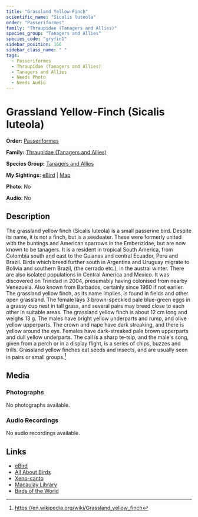 ```yaml
---
title: "Grassland Yellow-Finch"
scientific_name: "Sicalis luteola"
order: "Passeriformes"
family: "Thraupidae (Tanagers and Allies)"
species_group: "Tanagers and Allies"
species_code: "gryfin1"
sidebar_position: 166
sidebar_class_name: " "
tags: 
  - Passeriformes
  - Thraupidae (Tanagers and Allies)
  - Tanagers and Allies
  - Needs Photo
  - Needs Audio
---
```


# Grassland Yellow-Finch (Sicalis luteola)

**Order:** [Passeriformes](/tags/passeriformes)

**Family:** [Thraupidae (Tanagers and Allies)](/tags/thraupidae-tanagers-and-allies)

**Species Group:** [Tanagers and Allies](/tags/tanagers-and-allies)

**My Sightings:** [eBird](https://ebird.org/lifelist?r=world&time=life&spp=gryfin1) | [Map](/map?species_code=gryfin1)

**Photo**: No 

**Audio**: No

## Description
The grassland yellow finch (Sicalis luteola) is a small passerine bird. Despite its name, it is not a  finch, but is a seedeater. These were formerly united with the buntings and American sparrows in the Emberizidae, but are now known to be tanagers.
It is a resident in tropical South America, from Colombia south and east to the Guianas and central Ecuador, Peru and Brazil. Birds which breed further south in Argentina and Uruguay migrate to Bolivia and southern Brazil, (the cerrado etc.), in the austral winter. There are also isolated populations in Central America and Mexico. It was discovered on Trinidad in 2004, presumably having colonised from nearby Venezuela. Also known from Barbados, certainly since 1960 if not earlier.
The grassland yellow finch, as its name implies, is found in fields and other open grassland. The female lays 3 brown-speckled pale blue-green eggs in a grassy cup nest in tall grass, and several pairs may breed close to each other in suitable areas.
The grassland yellow finch is about 12 cm long and weighs 13 g.  The males have bright yellow underparts and rump, and olive yellow upperparts. The crown and nape have dark streaking, and there is yellow around the eye. Females have dark-streaked pale brown upperparts and dull yellow underparts. The call is a sharp te-tsip, and the male's song, given from a perch or in a display flight, is a series of chips, buzzes and trills.
Grassland yellow finches eat seeds and insects, and are usually seen in pairs or small groups.[^1]

[^1]: https://en.wikipedia.org/wiki/Grassland_yellow_finch

## Media
### Photographs
No photographs available.

### Audio Recordings
No audio recordings available.

## Links
* [eBird](https://ebird.org/species/gryfin1) 
* [All About Birds](https://www.allaboutbirds.org/guide/gryfin1) 
* [Xeno-canto](https://www.xeno-canto.org/species/sicalis-luteola) 
* [Macaulay Library](https://search.macaulaylibrary.org/catalog?taxonCode=gryfin1&sort=rating_rank_desc)
* [Birds of the World](https://birdsoftheworld.org/bow/species/gryfin1)
